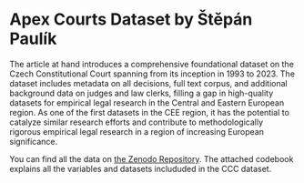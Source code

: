 # Apex Courts Dataset by Štěpán Paulík

The article at hand introduces a comprehensive foundational dataset on the Czech Constitutional Court spanning from its inception in 1993 to 2023. The dataset includes metadata on all decisions, full text corpus, and additional background data on judges and law clerks, filling a gap in high-quality datasets for empirical legal research in the Central and Eastern European region. As one of the first datasets in the CEE region, it has the potential to catalyze similar research efforts and contribute to methodologically rigorous empirical legal research in a region of increasing European significance.

You can find all the data on [the Zenodo Repository](https://zenodo.org/records/10591110). The attached codebook explains all the variables and datasets includuded in the CCC dataset.
